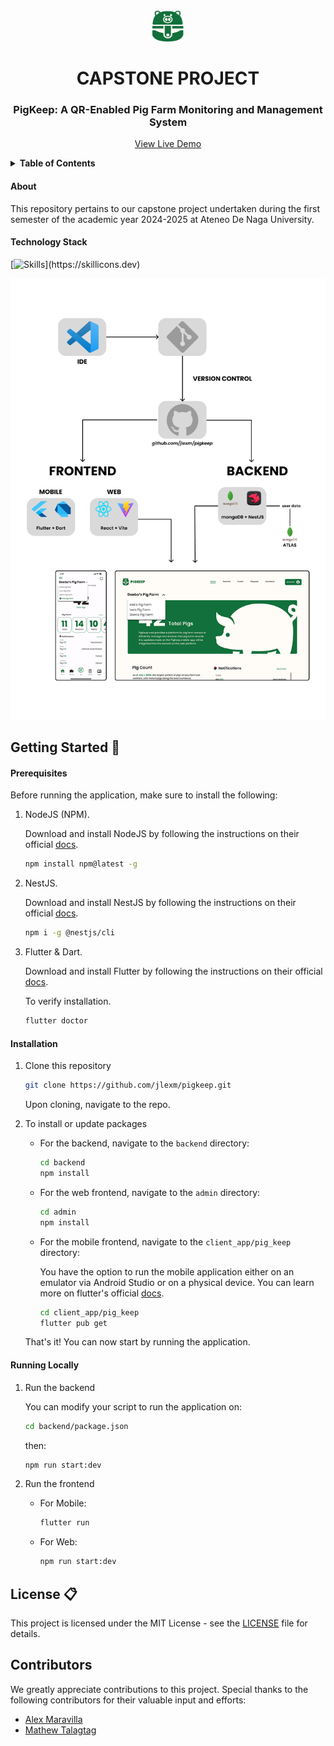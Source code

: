 <div align="center">
<img src="assets/GreenLogo.png" width="50" height="50">

# CAPSTONE PROJECT

### PigKeep: A QR-Enabled Pig Farm Monitoring and Management System

[View Live Demo](https://pigkeep.web.app/login)

</div>

<details>
<summary><b>Table of Contents</b></summary>

1. [About the Project](/README.md)

   - [Built With](/README.md#technology-stack)
   - [Resources Used](/README.md#resources-used)

2. [Getting Started](/README.md#getting-started-📌)

   - [Prerequisites](/README.md#prerequisites)
   - [Installation](/README.md#installation)
   - [Running Locally](/README.md#running-locally)

3. [Contributors](/README.md#gcontributors)

</details>

#### **About**

This repository pertains to our capstone project undertaken during the first semester of the academic year 2024-2025 at Ateneo De Naga University.

#### **Technology Stack**

[![Skills](https://skillicons.dev/icons?i=git,github,react,vite,flutter,dart,mongodb,nestjs,)](https://skillicons.dev)

<img src="assets/TECHSTACK.png" alt="Project Techstack" width="600">

## **Getting Started** 📌

#### Prerequisites

Before running the application, make sure to install the following:

1.  NodeJS (NPM).

    Download and install NodeJS by following the instructions on their official [docs](https://nodejs.org/en/download).

    ```bash
    npm install npm@latest -g
    ```

2.  NestJS.

    Download and install NestJS by following the instructions on their official [docs](https://docs.nestjs.com/first-steps).

    ```bash
    npm i -g @nestjs/cli
    ```

3.  Flutter & Dart.

    Download and install Flutter by following the instructions on their official [docs](https://docs.flutter.dev/get-started/install).

    To verify installation.

    ```bash
    flutter doctor
    ```

#### Installation

1.  Clone this repository

    ```bash
    git clone https://github.com/jlexm/pigkeep.git
    ```

    Upon cloning, navigate to the repo.

2.  To install or update packages

    - For the backend, navigate to the `backend` directory:

      ```bash
      cd backend
      npm install
      ```

    - For the web frontend, navigate to the `admin` directory:

      ```bash
      cd admin
      npm install
      ```

    - For the mobile frontend, navigate to the `client_app/pig_keep` directory:

      You have the option to run the mobile application either on an emulator via Android Studio or on a physical device. You can learn more on flutter's official [docs](https://docs.flutter.dev/get-started/install/windows/mobile).

      ```bash
      cd client_app/pig_keep
      flutter pub get
      ```

    That's it! You can now start by running the application.

#### Running Locally

1.  Run the backend

    You can modify your script to run the application on:

    ```bash
    cd backend/package.json
    ```

    then:

    ```bash
    npm run start:dev
    ```

2.  Run the frontend
    - For Mobile:
      ```bash
      flutter run
      ```
    - For Web:
      ```bash
      npm run start:dev
      ```

## License 📋

This project is licensed under the MIT License - see the [LICENSE](LICENSE) file for details.

## **Contributors**

We greatly appreciate contributions to this project. Special thanks to the following contributors for their valuable input and efforts:

- [Alex Maravilla](https://github.com/jlexm)
- [Mathew Talagtag](https://github.com/mathewwww)
